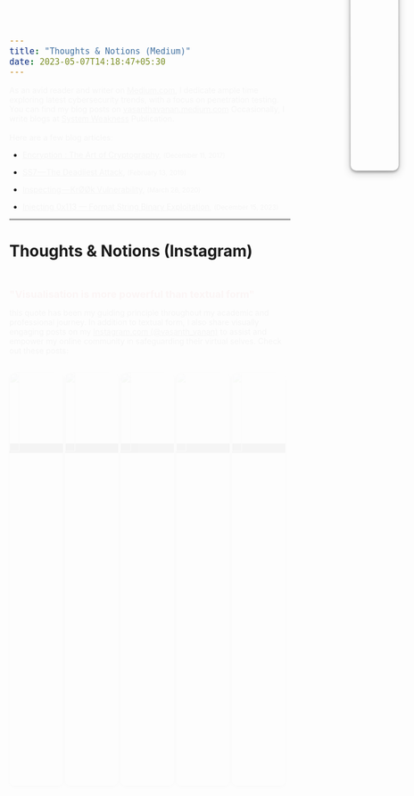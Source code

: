 ```yaml
---
title: "Thoughts & Notions (Medium)"
date: 2023-05-07T14:18:47+05:30
---
```


<img src="/qr-code.png" style="width:9%" class="corner-image"/>

As an avid reader and writer on <a href="https://medium.com" target="_blank">Medium.com</a>, I dedicate ample time exploring latest cybersecurity trends, with a focus on penetration testing. You can find my blog posts on <a href="https://vasanthavanan.medium.com" target="_blank">vasanthavanan.medium.com</a> Occasionally, I write blogs at <a href="https://systemweakness.com" target="_blank">System Weakness</a> Publication.<br><br>Here are a few blog articles:

-  <a href="https://medium.com/@vasanthavanan/encryption-the-art-of-cryptography-7bd98b8fb978" target="_blank">Encryption : The Art of Cryptography</a>, <small>(December 11, 2017)</small><br>

-  <a href="https://vasanthavanan.medium.com/ss7-the-deadliest-attack-6423de7fe8c0" target="_blank">SS7 — The Deadliest Attack</a>, <small>(February 13, 2019)</small><br>


- <a href="https://vasanthavanan.medium.com/inspecting-krøøk-vulnerability-af70ff197488" target="_blank">Inspecting — KrØØk Vulnerability</a>, <small>(March 26, 2020)</small><br>


- <a href="https://systemweakness.com/injecting-0x113-format-string-binary-exploitation-f2abfea25a76" target="_blank">Injecting 0x113 — Format String Binary Exploitation</a>, <small>(December 15, 2023)</small><br>

---

<h1>Thoughts & Notions (Instagram)</h1><br>

<font size="4" color="#d02931"><b>"Visualisation is more powerful than textual form"</b></font> <br>

this quote has been my guiding principle throughout my academic and professional journey. In addition to textual form, I also share visually engaging posts on my <a href="http://instagram.com/vasanth_vanan/" target="_blank">Instagram.com (@vasanth_vanan)</a> to assist and empower my online community in safeguarding their virtual selves. Check out these posts:
<br><br>

<a href="https://www.instagram.com/p/CWN29LnFzDx/" id="anchor" target="_blank"><img id="logo" src="https://lh3.googleusercontent.com/pw/AIL4fc9u9I9YjD-kKKwmUNRvXit7fF6d29-jekZtpjyChihhqsCHO7ovVm_ioTW4xgFsZHh0Jt6j-unrMlAlNs0rzmhL1iLl-_3eLQ0gITDcEaCS3CfroOGEkXkyY8noYdyogaZxtPar-z4QBq-D-RGBtw86=w1080-h1080-s-no"  style="width: 19%;"></a>
<a href="https://www.instagram.com/p/CfgUTSGBSoO/" id="anchor" target="_blank"><img id="logo" src="https://lh3.googleusercontent.com/pw/AIL4fc9otvn3RcH9rfZwA3PdhYjEMtiUfB9iTJChJ1rJUkt9tccY6bRBKjBp6QLx0BFfG4f-PABHF__b-nvTuZb45hhhDLw0dpqN1R33o8s1e4-8-sCfh50ihZ51NRZTeS9mej5VpTTm4EXum4LProO5ZcRs=w1080-h1080-s-no"  style="width: 19%;"></a>
<a href="https://www.instagram.com/p/CmRcFF5BJVe/" id="anchor" target="_blank"><img id="logo" src="https://lh3.googleusercontent.com/pw/AIL4fc8USF_JjmHbnyUc_2D15ooHfpGmnpzALVk9ycSfDOUgpnWEqu2nMiqbGF1V4G9aWZBXRb-3A4HWbHM5olLEVBkDZtel20kt1B-vNqmz7_y4ZPkGkXDv6D_ICSbe9in7jraOL5p6gXIKCMF8IsS3bH0p=w1080-h1080-s-no"  style="width: 19%;"></a>
<a href="https://www.instagram.com/p/CQWFZJMhxCg/" id="anchor" target="_blank"><img id="logo" src="https://lh3.googleusercontent.com/pw/AIL4fc8tb4CWj6MzjeocJ7VyRlSP3sKcVYnlz6zGMV0y6AUx5-PlxRboyCRQL_FGzoznyiCpFQo8G7xnVyY0UOeBzWpkHGJVDersYrb0rtn7jv0sd9LJNnc9OxvThRVr32Q9OkvW4PBsWMKRFIvv8aLc4JXk=w1140-h1130-s-no"  style="width: 19%;"></a>
<a href="https://www.instagram.com/p/CQ3GiNxLvPf/" id="anchor" target="_blank"><img id="logo" src="https://lh3.googleusercontent.com/pw/AIL4fc-9FrTs_9DKAEAmppVG6RP7FhZfaz63SSp8b6tiejOKYgVgpf8msOnp2wR91ExqSz_OZnh-VkRtIwdk6PxZ50oDMMH4RrxVZbzBPIQ6BHoe-uAcnyRkuFQ73M5KwvqaYRVQHZhwiZ_VFWRPh22fe6r2=w1080-h1080-s-no"  style="width: 19%;"></a>

<style>
  
    span{
    font-size:15px;
}

img {
    box-shadow: 0px 2px 5px rgba(0, 0, 0, 0.4), 0px 4px 16px rgba(0, 0, 0, 0.2);
    border-radius: 10px;
}

p {
    animation-name: fade-in;
    animation-duration: 1s;
    animation-delay: 0s;
    animation-fill-mode: forwards;
    opacity: 0;
}
  
@keyframes fade-in {
    from {
      opacity: 0;
    }
    to {
      opacity: 1;
    }
}

#anchor{
    background-color:#000;
    color: #000;
}

#logo {
    transition: transform 0.2s ease-in-out;
  }
  
  #logo:hover {
    transform: scale(1.14);
  }

.corner-image {
      position: absolute;
      top: 0;
      right: 0;
      animation: swingAnimation 2.5s infinite alternate ease-in-out;
      transform-origin: top right;
      pointer-events: none;
}

@keyframes swingAnimation {
      0% {
        transform: translate(-40%, -15%) rotate(0deg);
      }
      50% {
        transform: translate(-40%, -15%) rotate(-30deg);
      }
      100% {
        transform: translate(-40%, -15%) rotate(0deg);
      }
}
</style>
